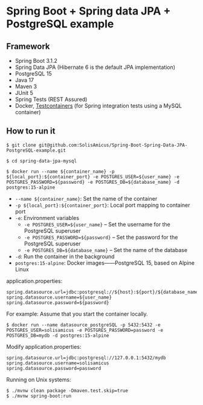 # Spring Boot + Spring data JPA + PostgreSQL example

## Framework

- Spring Boot 3.1.2
- Spring Data JPA (Hibernate 6 is the default JPA implementation)
- PostgreSQL 15
- Java 17
- Maven 3
- JUnit 5
- Spring Tests (REST Assured)
- Docker, [Testcontainers](https://testcontainers.com/) (for Spring integration tests using a MySQL container)

## How to run it

```shell
$ git clone git@github.com:SolisAmicus/Spring-Boot-Spring-Data-JPA-PostgreSQL-example.git
```

```shell
$ cd spring-data-jpa-mysql
```

```shell
$ docker run --name ${container_name} -p ${local_port}:${container_port} -e POSTGRES_USER=${user_name} -e POSTGRES_PASSWORD=${password} -e POSTGRES_DB=${database_name} -d postgres:15-alpine
```

- `--name ${container_name}`: Set the name of the container
- `-p ${local_port}:${container_port}`: Local port mapping to container port
- `-e`: Environment variables
  - `-e POSTGRES_USER=${user_name}`  – Set the username for the PostgreSQL superuser
  - `-e POSTGRES_PASSWORD=${password}` – Set the password for the PostgreSQL superuser
  - `-e POSTGRES_DB=${database_name}` – Set the name of the database
- `-d`: Run the container in the background
- `postgres:15-alpine`: Docker images——PostgreSQL 15, based on Alpine Linux

application.properties: 

```properties
spring.datasource.url=jdbc:postgresql://${host}:${port}/${database_name}
spring.datasource.username=${user_name}
spring.datasource.password=${password}
```

For example: Assume that you start the container locally.

```shell
$ docker run --name datasource_postgreSQL -p 5432:5432 -e POSTGRES_USER=solisamicus -e POSTGRES_PASSWORD=password -e POSTGRES_DB=mydb -d postgres:15-alpine
```

Modify application.properties:

```properties
spring.datasource.url=jdbc:postgresql://127.0.0.1:5432/mydb
spring.datasource.username=solisamicus
spring.datasource.password=password
```

Running on Unix systems:

```shell
$ ./mvnw clean package -Dmaven.test.skip=true
$ ./mvnw spring-boot:run
```

